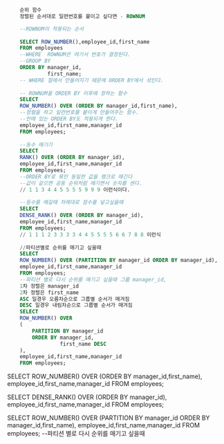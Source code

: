 ```SQL
    순위 함수
    정렬된 순서대로 일련번호를 붙이고 싶다면 - ROWNUM

    --ROWNUM이 적용되는 순서
    
    SELECT ROW_NUMBER(),employee_id,first_name
    FROM employees
    --WHERE  ROWNUM은 여기서 번호가 결정된다.
    --GROUP BY
    ORDER BY manager_id,
             first_name;
    -- WHERE 절에서 만들어지기 때문에 ORDER BY에서 섞인다.
    
    -- ROWNUM을 ORDER BY 이후에 정하는 함수
    SELECT 
    ROW_NUMBER() OVER (ORDER BY manager_id,first_name),
    --정렬을 하고 일련번호를 붙이게 만들어주는 함수.
    --안에 있는 ORDER BY도 적용되게 한다.
    employee_id,first_name,manager_id
    FROM employees;
    
    --등수 매기기
    SELECT 
    RANK() OVER (ORDER BY manager_id),
    employee_id,first_name,manager_id
    FROM employees;
    --ORDER BY로 묶인 동일한 값을 랭크로 매긴다
    --값이 같으면 공동 순위처럼 매기면서 숫자를 센다.
    // 1 1 3 4 4 5 5 5 5 9 9 9 이런식이다.  
    
    --등수를 매길때 차례대로 점수를 넣고싶을때
    SELECT 
    DENSE_RANK() OVER (ORDER BY manager_id),
    employee_id,first_name,manager_id
    FROM employees;
    // 1 1 1 2 3 3 3 3 4 4 5 5 5 5 6 6 7 8 8 이런식
    
    //파티션별로 순위를 매기고 싶을때
    SELECT 
    ROW_NUMBER() OVER (PARTITION BY manager_id ORDER BY manager_id),
    employee_id,first_name,manager_id
    FROM employees;
    --파티션 별로 다시 순위를 매기고 싶을때 그룹 manager_id,
    1차 정렬은 manager_id
    2차 정렬은 first_name
    ASC 일경우 오름차순으로 그룹별 순서가 매겨짐
    DESC 일경우 내림차순으로 그룹별 순서가 매겨짐
    SELECT 
    ROW_NUMBER() OVER 
    (
        PARTITION BY manager_id 
        ORDER BY manager_id,
                 first_name DESC
    ),
    employee_id,first_name,manager_id
    FROM employees;
```
SELECT 
ROW_NUMBER() OVER (ORDER BY manager_id,first_name),
employee_id,first_name,manager_id
FROM employees;

SELECT 
DENSE_RANK() OVER (ORDER BY manager_id),
employee_id,first_name,manager_id
FROM employees;

SELECT 
ROW_NUMBER() OVER (PARTITION BY manager_id ORDER BY manager_id,first_name),
employee_id,first_name,manager_id
FROM employees;
--파티션 별로 다시 순위를 매기고 싶을때